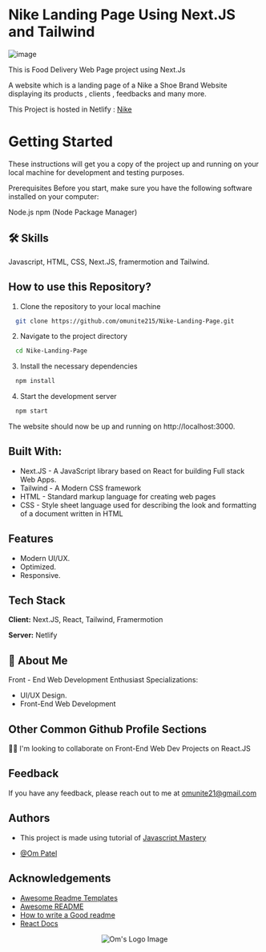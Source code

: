 # Nike Landing Page Using Next.JS and Tailwind
![image](https://github.com/omunite215/Nike-Landing-Page/assets/78680563/2d4473bf-fe67-4c91-a715-c647c579c703)

This is Food Delivery Web Page project using Next.Js

A website which is a landing page of a Nike a Shoe Brand Website displaying its products , clients , feedbacks and many more.

This Project is hosted in Netlify : [Nike](https://nikebyom.netlify.app/)

# Getting Started
These instructions will get you a copy of the project up and running on your local machine for development and testing purposes.

Prerequisites
Before you start, make sure you have the following software installed on your computer:

Node.js
npm (Node Package Manager)


## 🛠 Skills
Javascript, HTML, CSS, Next.JS, framermotion and Tailwind.


## How to use this Repository?

1. Clone the repository to your local machine

```bash
  git clone https://github.com/omunite215/Nike-Landing-Page.git

```
2. Navigate to the project directory

```bash
  cd Nike-Landing-Page
```
3. Install the necessary dependencies
```bash
  npm install
```

4. Start the development server
```bash
  npm start
```

The website should now be up and running on http://localhost:3000.

## Built With:

- Next.JS - A JavaScript library based on React for building Full stack Web Apps.
- Tailwind - A Modern CSS framework
- HTML - Standard markup language for creating web pages
- CSS - Style sheet language used for describing the look and formatting of a document written in HTML

## Features

- Modern UI/UX.
- Optimized.
- Responsive.


## Tech Stack

**Client:** Next.JS, React, Tailwind, Framermotion

**Server:** Netlify





## 🚀 About Me
Front - End Web Development Enthusiast
Specializations:
- UI/UX Design.
- Front-End Web Development


## Other Common Github Profile Sections

👯‍♀️ I'm looking to collaborate on Front-End Web Dev Projects on React.JS


## Feedback

If you have any feedback, please reach out to me at omunite21@gmail.com


## Authors
- This project is made using tutorial of [Javascript Mastery](https://www.youtube.com/watch?v=tS7upsfuxmo)

- [@Om Patel](https://github.com/omunite215)


## Acknowledgements

 - [Awesome Readme Templates](https://awesomeopensource.com/project/elangosundar/awesome-README-templates)
 - [Awesome README](https://github.com/matiassingers/awesome-readme)
 - [How to write a Good readme](https://bulldogjob.com/news/449-how-to-write-a-good-readme-for-your-github-project)
 - [React Docs](https://reactjs.org/)



<p align="center">
  <img src="https://github.com/omunite215/hoobank/assets/78680563/eed23408-14a8-4d04-82b6-6d982f1dcca7" alt="Om's Logo Image"/>
</p>
